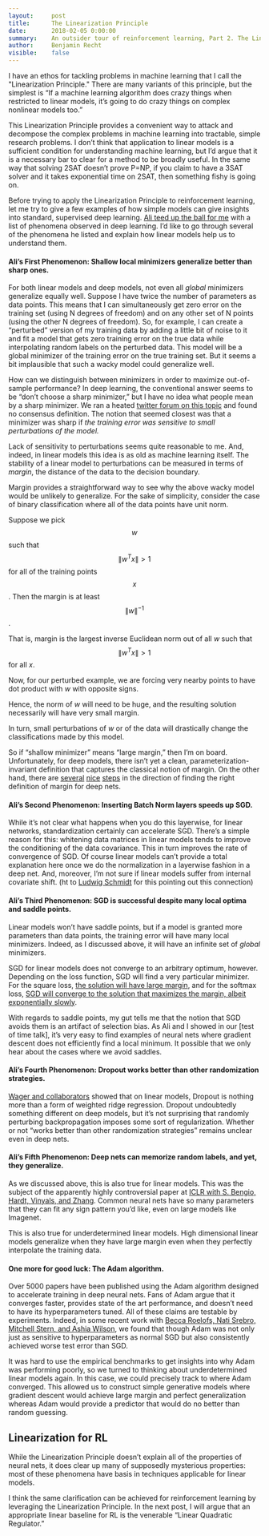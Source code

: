 ```yaml
---
layout:     post
title:      The Linearization Principle
date:       2018-02-05 0:00:00
summary:    An outsider tour of reinforcement learning, Part 2. The Linearization Principle.
author:     Benjamin Recht
visible:    false
---
```


I have an ethos for tackling problems in machine learning that I call the "Linearization Principle." There are many variants of this principle, but the simplest is “If a machine learning algorithm does crazy things when restricted to linear models, it’s going to do crazy things on complex nonlinear models too.”

This Linearization Principle provides a convenient way to attack and decompose the complex problems in machine learning into tractable, simple research problems. I don’t think that application to linear models is a sufficient condition for understanding machine learning, but I’d argue that it is a necessary bar to clear for a method to be broadly useful. In the same way that solving 2SAT doesn’t prove P=NP, if you claim to have a 3SAT solver and it takes exponential time on 2SAT, then something fishy is going on.

Before trying to apply the Linearization Principle to reinforcement learning, let me try to give a few examples of how simple models can give insights into standard, supervised deep learning. [Ali teed up the ball for me](http://www.argmin.net/2018/01/25/optics/) with a list of phenomena observed in deep learning. I’d like to go through several of the phenomena he listed and explain how linear models help us to understand them.

#### Ali’s First Phenomenon: Shallow local minimizers generalize better than sharp ones.

For both linear models and deep models, not even all _global_ minimizers generalize equally well. Suppose I have twice the number of parameters as data points.  This means that I can simultaneously get zero error on the training set (using N degrees of freedom) and on any other set of N points (using the other N degrees of freedom). So, for example, I can create a “perturbed” version of my training data by adding a little bit of noise to it and fit a model that gets zero training error on the true data while interpolating random labels on the perturbed data. This model will be a global minimizer of the training error on the true training set. But it seems a bit implausible that such a wacky model could generalize well.

How can we distinguish between minimizers in order to maximize out-of-sample performance? In deep learning, the conventional answer seems to be “don’t choose a sharp minimizer,” but I have no idea what people mean by a sharp minimizer. We ran a heated [twitter forum on this topic](https://twitter.com/beenwrekt/status/941005520420225025) and found no consensus definition. The notion that seemed closest was that a minimizer was sharp if _the training error was sensitive to small perturbations of the model._

Lack of sensitivity to perturbations seems quite reasonable to me. And, indeed, in linear models this idea is as old as machine learning itself. The stability of a linear model to perturbations can be measured in terms of  _margin_, the distance of the data to the decision boundary.

Margin provides a straightforward way to see why the above wacky model would be unlikely to generalize.  For the sake of simplicity, consider the case of binary classification where all of the data points have unit norm.

Suppose we pick $$w$$ such that $$\|w^Tx\|>1$$ for all of the training points $$x$$. Then the margin is at least $$\|w\|^{-1}$$.

That is, margin is the largest inverse Euclidean norm out of all $w$ such that $$\|w^Tx\|>1$$ for all $x$.

 Now, for our perturbed example, we are forcing very nearby points to have dot product with $w$ with opposite signs.

 Hence, the norm of $w$ will need to be huge, and the resulting solution necessarily will have very small margin.

 In turn, small perturbations of $w$ or of the data will drastically change the classifications made by this model.

So if “shallow minimizer” means “large margin,” then I’m on board. Unfortunately, for deep models, there isn’t yet a clean, parameterization-invariant definition that captures the classical notion of margin. On the other hand, there are [several](https://arxiv.org/abs/1707.09564) [nice](https://arxiv.org/abs/1706.08498) [steps](https://arxiv.org/abs/1712.06541) in the direction of finding the right definition of margin for deep nets.

#### Ali’s Second Phenomenon:  Inserting Batch Norm layers speeds up SGD.

While it’s not clear what happens when you do this layerwise, for linear networks, standardization certainly can accelerate SGD. There’s a simple reason for this: whitening data matrices in linear models tends to improve the conditioning of the data covariance. This in turn improves the rate of convergence of SGD. Of course linear models can’t provide a total explanation here once we do the normalization in a layerwise fashion in a deep net. And, moreover, I’m not sure if linear models suffer from internal covariate shift. (ht to [Ludwig Schmidt](http://people.csail.mit.edu/ludwigs/) for this pointing out this connection)

#### Ali’s Third Phenomenon: SGD is successful despite many local optima and saddle points.

Linear models won’t have saddle points, but if a model is granted more parameters than data points, the training error will have many local minimizers. Indeed, as I discussed above, it will have an infinite set of _global_ minimizers.

SGD for linear models does not converge to an arbitrary optimum, however. Depending on the loss function, SGD will find a very particular minimizer. For the square loss, [the solution will have large margin](https://arxiv.org/abs/1611.03530), and for the softmax loss, [SGD will converge to the solution that maximizes the margin, albeit exponentially slowly](https://arxiv.org/abs/1710.10345).

With regards to saddle points, my gut tells me that the notion that SGD avoids them is an artifact of selection bias.  As Ali and I showed in our [test of time talk], it’s very easy to find examples of neural nets where gradient descent does not efficiently find a local minimum. It possible that we only hear about the cases where we avoid saddles.

#### Ali’s Fourth Phenomenon: Dropout works better than other randomization strategies.

[Wager and collaborators](https://arxiv.org/abs/1307.1493) showed that on linear models, Dropout is nothing more than a form of weighted ridge regression. Dropout undoubtedly something different on deep models, but it’s not surprising that randomly perturbing backpropagation imposes some sort of regularization. Whether or not “works better than other randomization strategies” remains unclear even in deep nets.

#### Ali’s Fifth Phenomenon: Deep nets can memorize random labels, and yet, they generalize.

As we discussed above, this is also true for linear models. This was the subject of the apparently highly controversial paper at [ICLR with S. Bengio, Hardt, Vinyals, and Zhang](https://arxiv.org/abs/1611.03530).  Common neural nets have so many parameters that they can fit any sign pattern you’d like, even on large models like Imagenet.

This is also true for underdetermined linear models. High dimensional linear models generalize when they have large margin even when they perfectly interpolate the training data.

#### One more for good luck:  The Adam algorithm.

Over 5000 papers have been published using the Adam algorithm designed to accelerate training in deep neural nets. Fans of Adam argue that it converges faster, provides state of the art performance, and doesn’t need to have its hyperparameters tuned. All of these claims are testable by experiments. Indeed, in some recent work with [Becca Roelofs, Nati Srebro, Mitchell Stern, and Ashia Wilson](https://arxiv.org/abs/1705.08292), we found that though Adam was not only just as sensitive to hyperparameters as normal SGD but also consistently achieved worse test error than SGD.

It was hard to use the empirical benchmarks to get insights into why Adam was performing poorly, so we turned to thinking about underdetermined linear models again. In this case, we could precisely track to where Adam converged. This allowed us to construct simple generative models where gradient descent would achieve large margin and perfect generalization whereas Adam would provide a predictor that would do no better than random guessing.

## Linearization for RL

While the Linearization Principle doesn’t explain all of the properties of neural nets, it does clear up many of supposedly mysterious properties: most of these phenomena have basis in techniques applicable for linear models.

I think the same clarification can be achieved for reinforcement learning by leveraging the Linearization Principle. In the next post, I will argue that an appropriate linear baseline for RL is the venerable “Linear Quadratic Regulator.”
